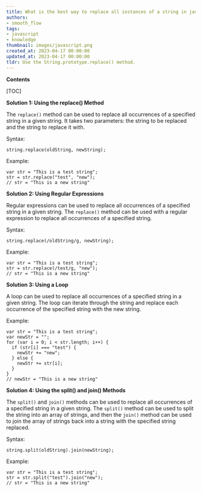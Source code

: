 ```yaml
---
title: What is the best way to replace all instances of a string in javascript?
authors:
- smooth_flow
tags:
- javascript
- knowledge
thumbnail: images/javascript.png
created_at: 2023-04-17 00:00:00
updated_at: 2023-04-17 00:00:00
tldr: Use the String.prototype.replace() method.
---
```


**Contents**

[TOC]

**Solution 1: Using the replace() Method**

The `replace()` method can be used to replace all occurrences of a specified string in a given string. It takes two parameters: the string to be replaced and the string to replace it with.

Syntax:

```
string.replace(oldString, newString);
```

Example:

```
var str = "This is a test string";
str = str.replace("test", "new");
// str = "This is a new string"
```

**Solution 2: Using Regular Expressions**

Regular expressions can be used to replace all occurrences of a specified string in a given string. The `replace()` method can be used with a regular expression to replace all occurrences of a specified string.

Syntax:

```
string.replace(/oldString/g, newString);
```

Example:

```
var str = "This is a test string";
str = str.replace(/test/g, "new");
// str = "This is a new string"
```

**Solution 3: Using a Loop**

A loop can be used to replace all occurrences of a specified string in a given string. The loop can iterate through the string and replace each occurrence of the specified string with the new string.

Example:

```
var str = "This is a test string";
var newStr = "";
for (var i = 0; i < str.length; i++) {
  if (str[i] === "test") {
    newStr += "new";
  } else {
    newStr += str[i];
  }
}
// newStr = "This is a new string"
```

**Solution 4: Using the split() and join() Methods**

The `split()` and `join()` methods can be used to replace all occurrences of a specified string in a given string. The `split()` method can be used to split the string into an array of strings, and then the `join()` method can be used to join the array of strings back into a string with the specified string replaced.

Syntax:

```
string.split(oldString).join(newString);
```

Example:

```
var str = "This is a test string";
str = str.split("test").join("new");
// str = "This is a new string"
```
